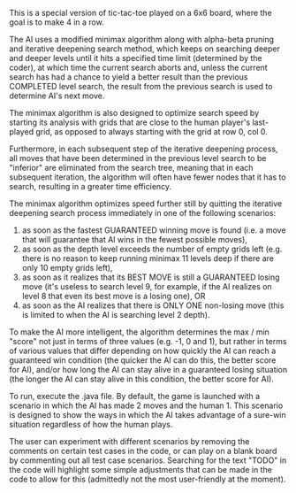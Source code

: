 This is a special version of tic-tac-toe played on a 6x6 board, where the goal is to make 4 in a row.

The AI uses a modified minimax algorithm along with alpha-beta pruning and iterative deepening search method, which keeps on searching deeper and deeper levels until it hits a specified time limit (determined by the coder), at which time the current search aborts and, unless the current search has had a chance to yield a better result than the previous COMPLETED level search, the result from the previous search is used to determine AI's next move.

The minimax algorithm is also designed to optimize search speed by starting its analysis with grids that are close to the human player's last-played grid, as opposed to always starting with the grid at row 0, col 0.

Furthermore, in each subsequent step of the iterative deepening process, all moves that have been determined in the previous level search to be "inferior" are eliminated from the search tree, meaning that in each subsequent iteration, the algorithm will often have fewer nodes that it has to search, resulting in a greater time efficiency.
 
The minimax algorithm optimizes speed further still by quitting the iterative deepening search process immediately in one of the following scenarios:
1) as soon as the fastest GUARANTEED winning move is found (i.e. a move that will guarantee that AI wins in the fewest possible moves),
2) as soon as the depth level exceeds the number of empty grids left (e.g. there is no reason to keep running minimax 11 levels deep if there are only 10 empty grids left),
3) as soon as it realizes that its BEST MOVE is still a GUARANTEED losing move (it's useless to search level 9, for example, if the AI realizes on level 8 that even its best move is a losing one), OR
4) as soon as the AI realizes that there is ONLY ONE non-losing move (this is limited to when the AI is searching level 2 depth).

To make the AI more intelligent, the algorithm determines the max / min "score" not just in terms of three values (e.g. -1, 0 and 1), but rather in terms of various values that differ depending on how quickly the AI can reach a guaranteed win condition (the quicker the AI can do this, the better score for AI), and/or how long the AI can stay alive in a guaranteed losing situation (the longer the AI can stay alive in this condition, the better score for AI).

To run, execute the .java file. By default, the game is launched with a scenario in which the AI has made 2 moves and the human 1. This scenario is designed to show the ways in which the AI takes advantage of a sure-win situation regardless of how the human plays.

The user can experiment with different scenarios by removing the comments on certain test cases in the code, or can play on a blank board by commenting out all test case scenarios. Searching for the text "TODO" in the code will highlight some simple adjustments that can be made in the code to allow for this (admittedly not the most user-friendly at the moment).
